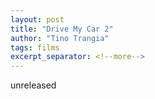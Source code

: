 ```yaml
---
layout: post
title: "Drive My Car 2"
author: "Tino Trangia"
tags: films
excerpt_separator: <!--more-->
---
```


unreleased